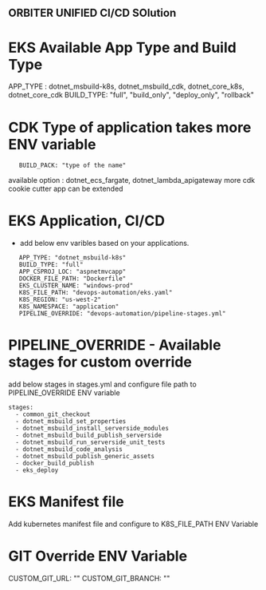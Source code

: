 ## ORBITER UNIFIED CI/CD SOlution


# EKS Available App Type and Build Type 
APP_TYPE : dotnet_msbuild-k8s, dotnet_msbuild_cdk, dotnet_core_k8s, dotnet_core_cdk
BUILD_TYPE: "full", "build_only", "deploy_only", "rollback"

# CDK Type of application takes more ENV variable

```
   BUILD_PACK: "type of the name"

```
available option : dotnet_ecs_fargate, dotnet_lambda_apigateway
more cdk cookie cutter app can be extended


# EKS Application, CI/CD

- add below env varibles based on your applications.

```
   APP_TYPE: "dotnet_msbuild-k8s"
   BUILD_TYPE: "full"
   APP_CSPROJ_LOC: "aspnetmvcapp"
   DOCKER_FILE_PATH: "Dockerfile"
   EKS_CLUSTER_NAME: "windows-prod"
   K8S_FILE_PATH: "devops-automation/eks.yaml"
   K8S_REGION: "us-west-2"
   K8S_NAMESPACE: "application"
   PIPELINE_OVERRIDE: "devops-automation/pipeline-stages.yml"
```

# PIPELINE_OVERRIDE - Available stages for custom override

 add below stages in stages.yml and configure file path to PIPELINE_OVERRIDE ENV variable
 ```
 stages: 
   - common_git_checkout
   - dotnet_msbuild_set_properties
   - dotnet_msbuild_install_serverside_modules
   - dotnet_msbuild_build_publish_serverside
   - dotnet_msbuild_run_serverside_unit_tests
   - dotnet_msbuild_code_analysis
   - dotnet_msbuild_publish_generic_assets
   - docker_build_publish
   - eks_deploy

```   


# EKS Manifest file
Add kubernetes manifest file and configure to K8S_FILE_PATH ENV Variable


# GIT Override ENV Variable

CUSTOM_GIT_URL: ""
CUSTOM_GIT_BRANCH: ""
